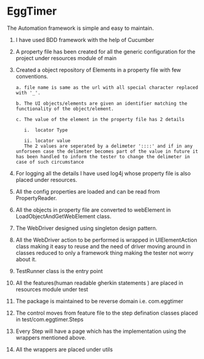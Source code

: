 # EggTimer
The Automation framework is simple and easy to maintain.
1. I have used BDD framework with the help of Cucumber
2. A property file has been created for all the generic configuration for the project under resources module of main
3. Created a object repository of Elements in a property file with few conventions.
   
       a. file name is same as the url with all special character replaced with '_'.
   
       b. The UI objects/elements are given an identifier matching the functionality of the object/element.
   
       c. The value of the element in the property file has 2 details
   
          i.  locator Type
   
          ii. locator value
          The 2 values are seperated by a delimeter '::::' and if in any unforseen case the delimeter becomes part of the value in future it has been handled to inform the tester to change the delimeter in case of such circumstance
4. For logging all the details  I have used log4j whose property file is also placed under resources.
5. All the config properties are loaded and can be read from PropertyReader.
6. All the objects in property file are converted to webElement in LoadObjectAndGetWebElement class.
7. The WebDriver designed using singleton design pattern.
8. All the WebDriver action to be performed is wrapped in UIElementAction class making it easy to reuse and the need of driver moving around in classes reduced to      only a framework thing making the tester not worry about it.
9. TestRunner class is the entry point
10. All the features(human readable gherkin statements ) are placed in resources module under test
11. The package is maintained to be reverse domain i.e. com.eggtimer
12. The control moves from feature file to the step defination classes placed in test/com.eggtimer.Steps 
13. Every Step will have a page which has the implementation using the wrappers mentioned above.
14. All the wrappers are placed under utils
